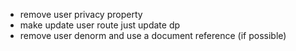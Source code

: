- remove user privacy property
- make update user route just update dp
- remove user denorm and use a document reference (if possible)
